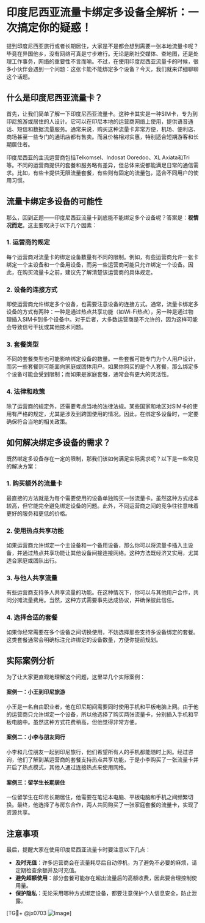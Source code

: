# 印度尼西亚流量卡绑定多设备全解析：一次搞定你的疑惑！

提到印度尼西亚旅行或者长期居住，大家是不是都会想到需要一张本地流量卡呢？毕竟在异国他乡，没有网络可真是寸步难行。无论是刷社交媒体、查地图，还是处理工作事务，网络的重要性不言而喻。不过，在使用印度尼西亚流量卡的时候，很多小伙伴会遇到一个问题：这张卡能不能绑定多个设备？今天，我们就来详细聊聊这个话题。

## 什么是印度尼西亚流量卡？

首先，让我们简单了解一下印度尼西亚流量卡。这种卡其实是一种SIM卡，专为到印尼旅游或居住的人设计。它可以在印尼本地的运营商网络上使用，提供语音通话、短信和数据流量服务。通常来说，购买这种流量卡非常方便，机场、便利店、商场甚至一些专门的通讯店都有售卖。而且价格相对实惠，特别适合短期游客和长期居住者。

印度尼西亚的主流运营商包括Telkomsel、Indosat Ooredoo、XL Axiata和Tri等。不同的运营商提供的套餐和服务略有差异，但总体来说都能满足日常的通信需求。比如，有些卡提供无限流量套餐，有些则有固定的流量包，适合不同用户的使用习惯。

## 流量卡绑定多设备的可能性

那么，回到正题——印度尼西亚流量卡到底能不能绑定多个设备呢？答案是：**视情况而定**。这主要取决于以下几个因素：

### 1. **运营商的规定**

每个运营商对流量卡的绑定设备数量有不同的限制。例如，有些运营商允许一张卡绑定一个主设备和一个备用设备，而另一些运营商可能只允许绑定一个设备。因此，在购买流量卡之前，建议先了解清楚该运营商的具体规定。

### 2. **设备的连接方式**

即使运营商允许绑定多个设备，也需要注意设备的连接方式。通常，流量卡绑定多设备的方式有两种：一种是通过热点共享功能（如Wi-Fi热点），另一种是通过物理插入SIM卡到多个设备中。对于后者，大多数运营商是不允许的，因为这样可能会导致信号干扰或其他技术问题。

### 3. **套餐类型**

不同的套餐类型也可能影响绑定设备的数量。一些套餐可能专门为个人用户设计，而另一些套餐则可能面向家庭或团体用户。如果你购买的是个人套餐，那么绑定多个设备可能会受到限制；而如果是家庭套餐，通常会有更大的灵活性。

### 4. **法律和政策**

除了运营商的规定外，还需要考虑当地的法律法规。某些国家和地区对SIM卡的使用有严格的规定，尤其是涉及到跨国使用的情况。因此，在绑定多设备时，一定要确保符合当地的相关政策。

## 如何解决绑定多设备的需求？

既然绑定多设备存在一定的限制，那我们该如何满足实际需求呢？以下是一些常见的解决方案：

### 1. **购买额外的流量卡**

最直接的方法就是为每个需要使用的设备单独购买一张流量卡。虽然这种方式成本较高，但它能完全避免绑定设备的问题。此外，不同运营商之间的竞争往往意味着更好的服务和更低的价格。

### 2. **使用热点共享功能**

如果运营商允许绑定一个主设备和一个备用设备，那么你可以将流量卡插入主设备，并通过热点共享功能让其他设备间接连接网络。这种方法既经济又实用，尤其适合家庭或团队出行。

### 3. **与他人共享流量**

有些运营商支持多人共享流量的功能。在这种情况下，你可以与其他用户合作，共同分摊流量费用。当然，这种方式需要事先达成协议，并确保彼此信任。

### 4. **选择合适的套餐**

如果你经常需要在多个设备之间切换使用，不妨选择那些支持多设备绑定的套餐。这类套餐通常会明确标注允许绑定的设备数量，方便你提前规划。

## 实际案例分析

为了让大家更直观地理解这个问题，这里举几个实际案例：

#### 案例一：小王到印尼旅游
小王是一名自由职业者，他在印尼期间需要同时使用手机和平板电脑上网。由于他的运营商只允许绑定一个设备，所以他选择了购买两张流量卡，分别插入手机和平板电脑中。虽然这种方式花费稍高，但他觉得非常方便。

#### 案例二：小李与朋友同行
小李和几位朋友一起到印尼旅行，他们希望所有人的手机都能随时上网。经过咨询，他们了解到某运营商的套餐支持热点共享功能，于是小李购买了一张流量卡并开启了热点模式，其他人通过连接热点来使用网络。

#### 案例三：留学生长期居住
一位留学生在印尼长期居住，他需要在笔记本电脑、平板电脑和手机之间频繁切换。最终，他选择了与房东合作，两人共同购买了一张家庭套餐的流量卡，实现了资源共享。

## 注意事项

最后，提醒大家在使用印度尼西亚流量卡时要注意以下几点：

- **及时充值**：许多运营商会在流量耗尽后自动停机，为了避免不必要的麻烦，请定期检查余额并及时充值。
- **避免超额使用**：部分套餐可能存在超出流量后的高额收费，因此要合理控制使用量。
- **保护隐私**：无论采用哪种方式绑定设备，都要注意保护个人信息安全，防止泄露。

[TG💪+ @jx0703 ![Image](https://github.com/user-attachments/assets/dbca1d08-cadb-493c-b0ec-ad6f7a83f270)]